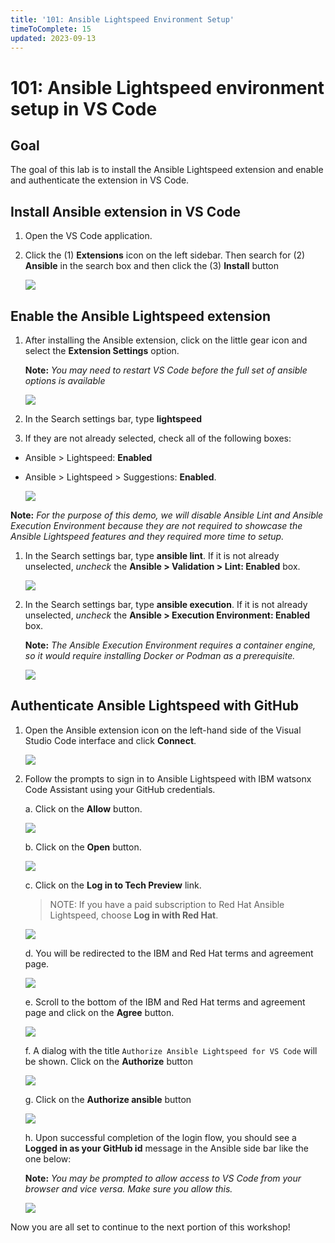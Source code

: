 ```yaml
---
title: '101: Ansible Lightspeed Environment Setup'
timeToComplete: 15
updated: 2023-09-13
---
```


# 101: Ansible Lightspeed environment setup in VS Code

## Goal

The goal of this lab is to install the Ansible Lightspeed extension and enable and authenticate the extension in VS Code. 

## Install Ansible extension in VS Code

1. Open the VS Code application.
2. Click the (1) **Extensions** icon on the left sidebar. Then search for (2) **Ansible** in the search box and then click the (3) **Install** button

    ![](./images/search-for-ansible.png)

## Enable the Ansible Lightspeed extension

1. After installing the Ansible extension, click on the little gear icon and select the **Extension Settings** option.

    **Note:** *You may need to restart VS Code before the full set of ansible options is available*

    ![](./images/gear-icon.png)
2. In the Search settings bar, type **lightspeed**
3. If they are not already selected, check all of the following boxes:
 - Ansible > Lightspeed: **Enabled**
 - Ansible > Lightspeed > Suggestions: **Enabled**.

    ![](./images/enable-lightspeed.png)

**Note:** *For the purpose of this demo, we will disable Ansible Lint and Ansible Execution Environment because they are not required to showcase the Ansible Lightspeed features and they required more time to setup.*

1. In the Search settings bar, type **ansible lint**. If it is not already unselected, *uncheck* the **Ansible > Validation > Lint: **Enabled**** box.

    ![](./images/disable-ansible-lint.png)

2. In the Search settings bar, type **ansible execution**. If it is not already unselected, *uncheck* the **Ansible > Execution Environment: **Enabled**** box.

    **Note:** *The Ansible Execution Environment requires a container engine, so it would require installing Docker or Podman as a prerequisite.*

    ![](./images/disable-ansible-exec.png)

## Authenticate Ansible Lightspeed with GitHub

1. Open the Ansible extension icon on the left-hand side of the Visual Studio Code interface and click **Connect**.

    ![](./images/connect-ansible.png)

2. Follow the prompts to sign in to Ansible Lightspeed with IBM watsonx Code Assistant using your GitHub credentials.

    a. Click on the **Allow** button.

    ![](./images/ansible-sign-in.png)

    b. Click on the **Open** button.

    ![](./images/external-website.png)

    c. Click on the **Log in to Tech Preview** link.

    > NOTE: If you have a paid subscription to Red Hat Ansible Lightspeed, choose **Log in with Red Hat**.

    ![](./images/github-login.png)

    d. You will be redirected to the IBM and Red Hat terms and agreement page. 

    ![](./images/terms-agreement-page.png)

    e. Scroll to the bottom of the IBM and Red Hat terms and agreement page and click on the **Agree** button.

    ![](./images/agree-terms-button.png)

    f. A dialog with the title `Authorize Ansible Lightspeed for VS Code` will be shown. Click on the **Authorize** button

    ![](./images/authorize-ansible.png)

    g. Click on the **Authorize ansible** button

    ![](./images/authorize-ansible-github.png)

    h. Upon successful completion of the login flow, you should see a **Logged in as your GitHub id** message in the Ansible side bar like the one below:

    **Note:** *You may be prompted to allow access to VS Code from your browser and vice versa. Make sure you allow this.*

    ![](./images/ansible-logged.png)
    

Now you are all set to continue to the next portion of this workshop!
